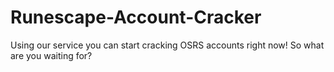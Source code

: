 # Runescape-Account-Cracker
Using our service you can start cracking OSRS accounts right now! So what are you waiting for?

